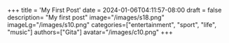 +++
title = 'My First Post'
date = 2024-01-06T04:11:57-08:00
draft = false
description= "My first post"
image="/images/s18.png"
imageLg="/images/s10.png"
categories=["entertainment", "sport", "life", "music"]
authors=["Gita"]
avatar="/images/c10.png"
+++

